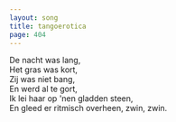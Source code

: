 ```yaml
---
layout: song
title: tangoerotica
page: 404
---
```


De nacht was lang,  
Het gras was kort,  
Zij was niet bang,  
En werd al te gort,  
Ik lei haar op 'nen gladden steen,  
En gleed er ritmisch overheen, zwin, zwin.  
